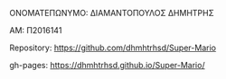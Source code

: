 ΟΝΟΜΑΤΕΠΩΝΥΜΟ: ΔΙΑΜΑΝΤΟΠΟΥΛΟΣ ΔΗΜΗΤΡΗΣ

ΑΜ: Π2016141

Repository: https://github.com/dhmhtrhsd/Super-Mario

gh-pages: https://dhmhtrhsd.github.io/Super-Mario/
